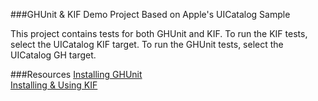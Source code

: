 ###GHUnit & KIF Demo Project
Based on Apple's UICatalog Sample

This project contains tests for both GHUnit and KIF. To run the KIF tests, select the UICatalog KIF target. To run the GHUnit tests, select the UICatalog GH target.

###Resources
[Installing GHUnit](http://gabriel.github.com/gh-unit/docs/appledoc_include/guide_install_ios_4.html)  
[Installing & Using KIF](https://github.com/square/KIF/blob/master/README.md)